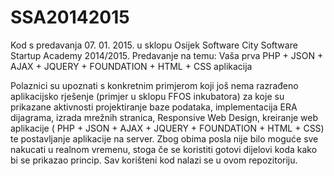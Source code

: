 SSA20142015
===========

Kod s predavanja 07. 01. 2015. u sklopu Osijek Software City Software Startup Academy 2014/2015. Predavanje na temu: Vaša prva PHP + JSON + AJAX + JQUERY + FOUNDATION + HTML + CSS aplikacija

Polaznici su upoznati s konkretnim primjerom koji još nema razrađeno aplikacijsko rješenje (primjer u sklopu FFOS inkubatora) za koje su prikazane aktivnosti projektiranje baze podataka, implementacija ERA dijagrama, izrada mrežnih stranica, Responsive Web Design, kreiranje web aplikacije ( PHP + JSON + AJAX + JQUERY + FOUNDATION + HTML + CSS) te postavljanje aplikacije na server. Zbog obima posla nije bilo moguće sve nakucati u realnom vremenu, stoga če se koristiti gotovi dijelovi koda kako bi se prikazao princip. Sav korišteni kod nalazi se u ovom repozitoriju.
